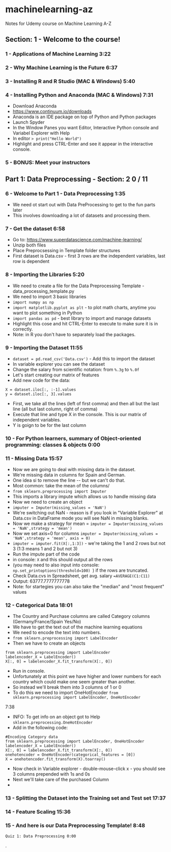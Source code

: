 # machinelearning-az
Notes for Udemy course on Machine Learning A-Z



## Section: 1 - Welcome to the course!

### 1 -  Applications of Machine Learning 3:22
### 2 -  Why Machine Learning is the Future 6:37
### 3 -  Installing R and R Studio (MAC & Windows) 5:40
### 4 -  Installing Python and Anaconda (MAC & Windows) 7:31

* Download Anaconda
* https://www.continuum.io/downloads
* Anaconda is an IDE package on top of Python and Python packages
* Launch Spyder
* In the Window Panes you want Editor, Interactive Python console and Variabel Explorer with Help
* In editor  `> print("Hello World")`
* Highlight and press CTRL-Enter and see it appear in the interactive console.

### 5 -  BONUS: Meet your instructors

## Part 1: Data Preprocessing - Section: 2 0 / 11

### 6 - Welcome to Part 1 - Data Preprocessing 1:35

* We need ot start out with Data PreProcessing to get to the fun parts later
* This involves downloading a lot of datasets and processing them.

### 7 - Get the dataset 6:58

* Go to: https://www.superdatascience.com/machine-learning/
* Unzip both files
* Place Preprocsessing in Template folder structures
* First dataset is Data.csv - first 3 rows are the independent variables, last row is dependent

### 8 - Importing the Libraries 5:20

* We need to create a file for the Data Preprocessing Template - data_processing_template.py
* We need to import 3 basic libraries
* `import numpy as np`
* `import matplotlib.pyplot as plt` - to plot math charts, anytime you want to plot something in Python
* `import pandas as pd` - best library to import and manage datasets
* Highlight this cose and hit CTRL-Enter to execute to make sure it is in correctly.
* Note: in R you don't have to separately load the packages.

### 9 - Importing the Dataset 11:55

* `dataset = pd.read_csv('Data.csv')` - Add this to import the dataset
* In variable explorer you can see the dataset
* Change the salary from scientific notation: from `%.3g` to `%.0f`
* Let's start creating our matrix of features
* Add new code for the data:
```
X = dataset.iloc[:, :-1].values
y = dataset.iloc[:, 3].values
```

* First, we take all the lines (left of first comma) and then all but the last line (all but last column, right of comma)
* Execute that line and type X in the console. This is our matrix of independent variables.
* Y is goign to be for the last column

### 10 - For Python learners, summary of Object-oriented programming: classes & objects 0:00

### 11 - Missing Data 15:57

* Now we are going to deal with missing data in the dataset.
* We're missing data in columns for Spain and German.
* One idea si to remove the line -- but we can't do that.
* Most common: take the mean of the columns/
* `from sklearn.preprocessing import Imputer`
* This imports a library impute which allows us to handle missing data
* Now we need to create an object
* `imputer = Imputer(missing_values = 'NaN')`
* We're switching out NaN - reason is if you look in "Variable Explorer" at Data.csv in DataFrame mode you will see NaN in missing blanks.
* Now we make a strategy for mean = `imputer = Imputer(missing_values = 'NaN',strategy = 'mean')`
* Now we set axis=0 for columns `imputer = Imputer(missing_values = 'NaN',strategy = 'mean', axis = 0)`
* `imputer = imputer.fit(X[:,1:3])` - we're taking the 1 and 2 rows but not 3 (1:3 means 1 and 2 but not 3)
* Run the impute part of the code
* in console: `X` and this should output all the rows
* (you may need to also input into console: `np.set_printoptions(threshold=100) `) if the rows are truncated.
* Check Data.cvs in Spreadsheet, get avg. salary `=AVERAGE(C1:C11)`
* Output: 63777.7777777778
* Note: for startegies you can also take the "median" and "most frequent" values

### 12 - Categorical Data 18:01

* The Country and Purchase columns are called Category columns (Germany/France/Spain Yes/No)
* We have to get the text out of the machine learning equations
* We need to encode the text into numbers.
* `from sklearn.preprocessing import LabelEncoder`
* Then we have to create an objects

```
from sklearn.preprocessing import LabelEncoder
labelencoder_X = LabelEncoder()
X[:, 0] = labelencoder_X.fit_transform(X[:, 0])
```

* Run in console.
* Unfortunately at this point we have higher and lower numbers for each country which could make one seem greater than another.
* So instead we'll break them into 3 columns of 1 or 0
* To do this we need to import OneHotEncoder `from sklearn.preprocessing import LabelEncoder, OneHotEncoder`

7:38

* INFO: To get info on an object got to Help `sklearn.preprocessing.OneHotEncoder`
* Add in the following code:
```
#Encoding Category data
from sklearn.preprocessing import LabelEncoder, OneHotEncoder
labelencoder_X = LabelEncoder()
X[:, 0] = labelencoder_X.fit_transform(X[:, 0])
onehotencoder = OneHotEncoder(categorical_features = [0])
X = onehotencoder.fit_transform(X).toarray()
```

* Now check in Variable explorer - double-mouse-click  x - you should see 3 columns prepended with 1s and 0s
* Next we'll take care of the purchased Column
* 



### 13 - Splitting the Dataset into the Training set and Test set 17:37
### 14 - Feature Scaling 15:36
### 15 - And here is our Data Preprocessing Template! 8:48
    Quiz 1: Data Preprocessing 0:00



.
